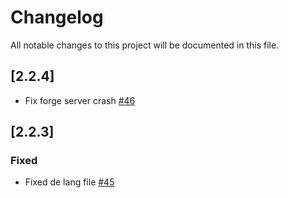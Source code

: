 # Changelog

All notable changes to this project will be documented in this file.

## [2.2.4]

- Fix forge server crash [#46](https://github.com/nanite/Bamboo-Everything/pull/46)

## [2.2.3]

### Fixed

- Fixed de lang file [#45](https://github.com/nanite/Bamboo-Everything/pull/45)
